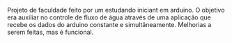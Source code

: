 Projeto de faculdade feito por um estudando iniciant em arduino. O objetivo era auxiliar no controle de fluxo de água através de uma aplicação que recebe os dados do arduino constante e simultâneamente.
Melhorias a serem feitas, mas é funcional.
